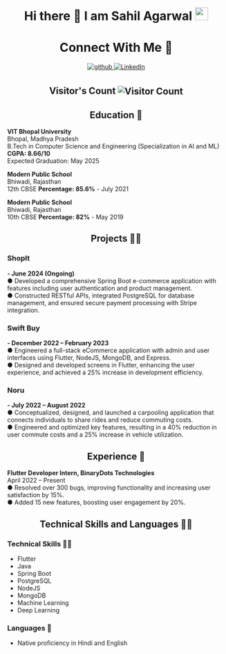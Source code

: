 <h1 align="center">Hi there 👋 I am Sahil Agarwal <img src="https://emoji.slack-edge.com/T0172CCPGUW/party-blob/d7253707fa13e9ee.gif" width="30"/></h1>
<h1 align="center">Connect With Me 🤝</h1> 
<p align="center">
<a href="https://github.com/Dreanit" target="_blank">
<img src="https://img.shields.io/badge/github-%2324292e.svg?&style=for-the-badge&logo=github&logoColor=white" alt=github style="margin-bottom: 5px;" />
</a>
<a href="https://www.linkedin.com/in/dreanit/" target="_blank">
<img alt="LinkedIn" src="https://img.shields.io/badge/linkedin%20-%230077B5.svg?&style=for-the-badge&logo=linkedin&logoColor=white"/>
</a>
</p>
<h2 align="center">Visitor's Count <img align="center" src="https://profile-counter.glitch.me/Dreanit/count.svg" alt="Visitor Count" /></h2>
<h2 align="center">Education 🏫</h2>
<p><strong>VIT Bhopal University</strong><br>
Bhopal, Madhya Pradesh<br>
B.Tech in Computer Science and Engineering (Specialization in AI and ML)<br>
<b>CGPA: 8.66/10</b><br>
Expected Graduation: May 2025</p>
<p><strong>Modern Public School</strong><br>
Bhiwadi, Rajasthan<br>
12th CBSE <b>Percentage: 85.6%</b> - July 2021</p>
<p><strong>Modern Public School</strong><br>
Bhiwadi, Rajasthan<br>
10th CBSE <b>Percentage: 82%</b> - May 2019</p>
<h2 align="center">Projects 🧑‍🎓</h2>
<p><strong><h3>ShopIt</h3></strong><b> - June 2024 (Ongoing)</b><br>
● Developed a comprehensive Spring Boot e-commerce application with features including user authentication and product management.<br>
● Constructed RESTful APIs, integrated PostgreSQL for database management, and ensured secure payment processing with Stripe integration.</p>
<p><strong><h3>Swift Buy</h3></strong><b> - December 2022 – February 2023</b><br>
● Engineered a full-stack eCommerce application with admin and user interfaces using Flutter, NodeJS, MongoDB, and Express.<br>
● Designed and developed screens in Flutter, enhancing the user experience, and achieved a 25% increase in development efficiency.</p>
<p><strong><h3>Noru</h3></strong><b> - July 2022 – August 2022</b><br>
● Conceptualized, designed, and launched a carpooling application that connects individuals to share rides and reduce commuting costs.<br>
● Engineered and optimized key features, resulting in a 40% reduction in user commute costs and a 25% increase in vehicle utilization.</p>
<!-- <h2 align="center">Publications 📚</h2>
<ul>
<li>Modified Genetic Algorithm with Deep Learning for Fraud Transactions of Ethereum Smart Contract research article (Applied Science MDPI SCIE) [DOI: https://doi.org/10.3390/app13020697] - Nov 2022</li>
<li>Co-authored Novel Deep Learning Model with Modified Whale Optimization for Fish Image Classification research article - Nov 2022</li>
</ul> -->
<h2 align="center">Experience 💼</h2>
<p><strong>Flutter Developer Intern, BinaryDots Technologies</strong><br>
April 2022 – Present<br>
● Resolved over 300 bugs, improving functionality and increasing user satisfaction by 15%.<br>
● Added 15 new features, boosting user engagement by 20%.</p>

<h2 align="center">Technical Skills and Languages 👯‍♂️</h2>
<h3>Technical Skills 🧑‍💻</h3>
<ul>
  <li>Flutter</li>
  <li>Java</li>
  <li>Spring Boot</li>
  <li>PostgreSQL</li>
  <li>NodeJS</li>
  <li>MongoDB</li>
  <li>Machine Learning</li>
  <li>Deep Learning</li>
</ul>
<h3>Languages 🎨</h3>
<ul>
  <li>Native proficiency in Hindi and English</li>
</ul>
